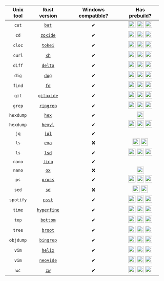 | Unix tool | Rust version | Windows compatible? | Has prebuild? |
|:---:|:---:|:---:|:---:|
| `cat` | [`bat`](https://github.com/sharkdp/bat) | ✔ | <img title="Windows only" src="https://blog.thesysadmins.co.uk/wp-content/uploads/Windows-8-logo-100x100.jpg" height=23px>  <img title="Linux only" src=https://www.ximea.com/support/attachments/download/1160/linux_logo_small.png height=23px> <img title="OSX only" src=https://www.alessioatzeni.com/mac-osx-lion-css3/res/img/apple-logo-login.png height=23px> |
| `cd` | [`zoxide`](https://github.com/ajeetdsouza/zoxide) | ✔ | <img title="Windows only" src="https://blog.thesysadmins.co.uk/wp-content/uploads/Windows-8-logo-100x100.jpg" height=23px>  <img title="Linux only" src=https://www.ximea.com/support/attachments/download/1160/linux_logo_small.png height=23px> <img title="OSX only" src=https://www.alessioatzeni.com/mac-osx-lion-css3/res/img/apple-logo-login.png height=23px> |
| `cloc` | [`tokei`](https://github.com/XAMPPRocky/tokei) | ✔ | <img title="Windows only" src="https://blog.thesysadmins.co.uk/wp-content/uploads/Windows-8-logo-100x100.jpg" height=23px>  <img title="Linux only" src=https://www.ximea.com/support/attachments/download/1160/linux_logo_small.png height=23px> <img title="OSX only" src=https://www.alessioatzeni.com/mac-osx-lion-css3/res/img/apple-logo-login.png height=23px> |
| `curl` | [`xh`](https://github.com/ducaale/xh) | ✔ | <img title="Windows only" src="https://blog.thesysadmins.co.uk/wp-content/uploads/Windows-8-logo-100x100.jpg" height=23px>  <img title="Linux only" src=https://www.ximea.com/support/attachments/download/1160/linux_logo_small.png height=23px> <img title="OSX only" src=https://www.alessioatzeni.com/mac-osx-lion-css3/res/img/apple-logo-login.png height=23px> |
| `diff` | [`delta`](https://github.com/dandavison/delta) | ✔ | <img title="Windows only" src="https://blog.thesysadmins.co.uk/wp-content/uploads/Windows-8-logo-100x100.jpg" height=23px>  <img title="Linux only" src=https://www.ximea.com/support/attachments/download/1160/linux_logo_small.png height=23px> <img title="OSX only" src=https://www.alessioatzeni.com/mac-osx-lion-css3/res/img/apple-logo-login.png height=23px> |
| `dig` | [`dog`](https://github.com/ogham/dog) | ✔ | <img title="Windows only" src="https://blog.thesysadmins.co.uk/wp-content/uploads/Windows-8-logo-100x100.jpg" height=23px>  <img title="Linux only" src=https://www.ximea.com/support/attachments/download/1160/linux_logo_small.png height=23px> <img title="OSX only" src=https://www.alessioatzeni.com/mac-osx-lion-css3/res/img/apple-logo-login.png height=23px> |
| `find` | [`fd`](https://github.com/sharkdp/fd) | ✔ | <img title="Windows only" src="https://blog.thesysadmins.co.uk/wp-content/uploads/Windows-8-logo-100x100.jpg" height=23px>  <img title="Linux only" src=https://www.ximea.com/support/attachments/download/1160/linux_logo_small.png height=23px> <img title="OSX only" src=https://www.alessioatzeni.com/mac-osx-lion-css3/res/img/apple-logo-login.png height=23px> |
| `git` | [`gitoxide`](https://github.com/Byron/gitoxide) | ✔ | <img title="Windows only" src="https://blog.thesysadmins.co.uk/wp-content/uploads/Windows-8-logo-100x100.jpg" height=23px>  <img title="Linux only" src=https://www.ximea.com/support/attachments/download/1160/linux_logo_small.png height=23px> <img title="OSX only" src=https://www.alessioatzeni.com/mac-osx-lion-css3/res/img/apple-logo-login.png height=23px> |
| `grep` | [`ripgrep`](https://github.com/BurntSushi/ripgrep) | ✔ | <img title="Windows only" src="https://blog.thesysadmins.co.uk/wp-content/uploads/Windows-8-logo-100x100.jpg" height=23px>  <img title="Linux only" src=https://www.ximea.com/support/attachments/download/1160/linux_logo_small.png height=23px> <img title="OSX only" src=https://www.alessioatzeni.com/mac-osx-lion-css3/res/img/apple-logo-login.png height=23px> |
| `hexdump` | [`hex`](https://github.com/sitkevij/hex) | ✔ | <img title="OSX only" src=https://www.alessioatzeni.com/mac-osx-lion-css3/res/img/apple-logo-login.png height=23px> |
| `hexdump` | [`hexyl`](https://github.com/sharkdp/hexyl) | ✔ | <img title="Windows only" src="https://blog.thesysadmins.co.uk/wp-content/uploads/Windows-8-logo-100x100.jpg" height=23px>  <img title="Linux only" src=https://www.ximea.com/support/attachments/download/1160/linux_logo_small.png height=23px> <img title="OSX only" src=https://www.alessioatzeni.com/mac-osx-lion-css3/res/img/apple-logo-login.png height=23px> |
| `jq` | [`jql`](https://github.com/yamafaktory/jql) | ✔ |  |
| `ls` | [`exa`](https://github.com/ogham/exa) | ❌ | <img title="Linux only" src=https://www.ximea.com/support/attachments/download/1160/linux_logo_small.png height=23px> <img title="OSX only" src=https://www.alessioatzeni.com/mac-osx-lion-css3/res/img/apple-logo-login.png height=23px> |
| `ls` | [`lsd`](https://github.com/Peltoche/lsd) | ✔ | <img title="Windows only" src="https://blog.thesysadmins.co.uk/wp-content/uploads/Windows-8-logo-100x100.jpg" height=23px>  <img title="Linux only" src=https://www.ximea.com/support/attachments/download/1160/linux_logo_small.png height=23px> <img title="OSX only" src=https://www.alessioatzeni.com/mac-osx-lion-css3/res/img/apple-logo-login.png height=23px> |
| `nano` | [`lino`](https://github.com/ahmednooor/lino) | ✔ |  |
| `nano` | [`ox`](https://github.com/curlpipe/ox) | ❌ | <img title="Linux only" src=https://www.ximea.com/support/attachments/download/1160/linux_logo_small.png height=23px> |
| `ps` | [`procs`](https://github.com/dalance/procs) | ✔ | <img title="Windows only" src="https://blog.thesysadmins.co.uk/wp-content/uploads/Windows-8-logo-100x100.jpg" height=23px>  <img title="Linux only" src=https://www.ximea.com/support/attachments/download/1160/linux_logo_small.png height=23px> <img title="OSX only" src=https://www.alessioatzeni.com/mac-osx-lion-css3/res/img/apple-logo-login.png height=23px> |
| `sed` | [`sd`](https://github.com/chmln/sd) | ❌ | <img title="Linux only" src=https://www.ximea.com/support/attachments/download/1160/linux_logo_small.png height=23px> <img title="OSX only" src=https://www.alessioatzeni.com/mac-osx-lion-css3/res/img/apple-logo-login.png height=23px> |
| `spotify` | [`psst`](https://github.com/jpochyla/psst) | ✔ | <img title="Windows only" src="https://blog.thesysadmins.co.uk/wp-content/uploads/Windows-8-logo-100x100.jpg" height=23px>  <img title="Linux only" src=https://www.ximea.com/support/attachments/download/1160/linux_logo_small.png height=23px> <img title="OSX only" src=https://www.alessioatzeni.com/mac-osx-lion-css3/res/img/apple-logo-login.png height=23px> |
| `time` | [`hyperfine`](https://github.com/sharkdp/hyperfine) | ✔ | <img title="Windows only" src="https://blog.thesysadmins.co.uk/wp-content/uploads/Windows-8-logo-100x100.jpg" height=23px>  <img title="Linux only" src=https://www.ximea.com/support/attachments/download/1160/linux_logo_small.png height=23px> <img title="OSX only" src=https://www.alessioatzeni.com/mac-osx-lion-css3/res/img/apple-logo-login.png height=23px> |
| `top` | [`bottom`](https://github.com/ClementTsang/bottom) | ✔ | <img title="Windows only" src="https://blog.thesysadmins.co.uk/wp-content/uploads/Windows-8-logo-100x100.jpg" height=23px>  <img title="Linux only" src=https://www.ximea.com/support/attachments/download/1160/linux_logo_small.png height=23px> <img title="OSX only" src=https://www.alessioatzeni.com/mac-osx-lion-css3/res/img/apple-logo-login.png height=23px> |
| `tree` | [`broot`](https://github.com/Canop/broot) | ✔ | <img title="Windows only" src="https://blog.thesysadmins.co.uk/wp-content/uploads/Windows-8-logo-100x100.jpg" height=23px>  <img title="Linux only" src=https://www.ximea.com/support/attachments/download/1160/linux_logo_small.png height=23px> <img title="OSX only" src=https://www.alessioatzeni.com/mac-osx-lion-css3/res/img/apple-logo-login.png height=23px> |
| `objdump` | [`bingrep`](https://github.com/m4b/bingrep) | ✔ | <img title="Windows only" src="https://blog.thesysadmins.co.uk/wp-content/uploads/Windows-8-logo-100x100.jpg" height=23px>  <img title="Linux only" src=https://www.ximea.com/support/attachments/download/1160/linux_logo_small.png height=23px> <img title="OSX only" src=https://www.alessioatzeni.com/mac-osx-lion-css3/res/img/apple-logo-login.png height=23px> |
| `vim` | [`helix`](https://github.com/helix-editor/helix) | ✔ | <img title="Windows only" src="https://blog.thesysadmins.co.uk/wp-content/uploads/Windows-8-logo-100x100.jpg" height=23px>  <img title="Linux only" src=https://www.ximea.com/support/attachments/download/1160/linux_logo_small.png height=23px> <img title="OSX only" src=https://www.alessioatzeni.com/mac-osx-lion-css3/res/img/apple-logo-login.png height=23px> |
| `vim` | [`neovide`](https://github.com/neovide/neovide) | ✔ | <img title="Windows only" src="https://blog.thesysadmins.co.uk/wp-content/uploads/Windows-8-logo-100x100.jpg" height=23px>  <img title="Linux only" src=https://www.ximea.com/support/attachments/download/1160/linux_logo_small.png height=23px> <img title="OSX only" src=https://www.alessioatzeni.com/mac-osx-lion-css3/res/img/apple-logo-login.png height=23px> |
| `wc` | [`cw`](https://github.com/Freaky/cw) | ✔ | <img title="Windows only" src="https://blog.thesysadmins.co.uk/wp-content/uploads/Windows-8-logo-100x100.jpg" height=23px>  <img title="Linux only" src=https://www.ximea.com/support/attachments/download/1160/linux_logo_small.png height=23px> <img title="OSX only" src=https://www.alessioatzeni.com/mac-osx-lion-css3/res/img/apple-logo-login.png height=23px> |
